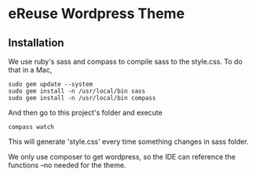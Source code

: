 eReuse Wordpress Theme
======================

Installation
------------
We use ruby's sass and compass to compile sass to the style.css. To do that in a Mac, 

    sudo gem update --system
    sudo gem install -n /usr/local/bin sass
    sudo gem install -n /usr/local/bin compass

And then go to this project's folder and execute

    compass watch
    
This will generate 'style.css' every time something changes in sass folder.

We only use composer to get wordpress, so the IDE can reference the functions –no needed for the theme.
